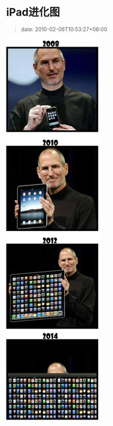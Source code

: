 # iPad进化图
>date: 2010-02-06T10:53:27+08:00



[![](/assets/images/ipad.jpg "iPad 进化图")](https://coolshell.cn/wp-content/uploads/2010/02/ipad.jpg)



